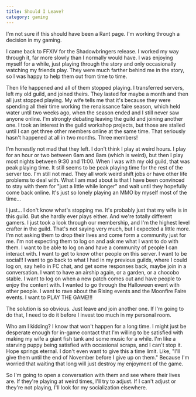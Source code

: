 ```yaml
---
title: Should I Leave?
category: gaming
---
```

I'm not sure if this should have been a Rant page. I'm working through a decision in my gaming.

I came back to FFXIV for the Shadowbringers release. I worked my way through it, far more slowly than I normally would have. I was enjoying myself for a while, just playing through the story and only occasionally watching my friends play. They were much farther behind me in the story, so I was happy to help them out from time to time.

Then life happened and all of them stopped playing. I transferred servers, left my old guild, and joined theirs. They lasted for maybe a month and then all just stopped playing. My wife tells me that it's because they were spending all their time working the renaissance faire season, which held water until two weeks ago, when the season ended and I still never saw anyone online. I'm strongly debating leaving the guild and joining another one. I took an interest in the guild workshop projects, but those are stalled until I can get three other members online at the same time. That seriously hasn't happened at all in two months. Three members!

I'm honestly not mad that they left. I don't think I play at weird hours. I play for an hour or two between 6am and 8am (which is weird), but then I play most nights between 9:30 and 11:00. When I was with my old guild, that was peak playing time. It still seems to be peak playing time for the rest of the server too. I'm still not mad. They all work weird shift jobs or have other life problems to deal with. What I am mad about is that I have been convinced to stay with them for "just a little while longer" and wait until they hopefully come back online. It's just so lonely playing an MMO by myself most of the time...

I just... I don't know what's stopping me. It's probably just that my wife is in this guild. But she hardly ever plays either. And we're totally different gamers. I just took a look through our membership, and I'm the highest level crafter in the guild. That's not saying very much, but I expected a little more. I'm not asking them to drop their lives and come form a community just for me. I'm not expecting them to log on and ask me what I want to do with them. I want to be able to log on and have a community of people I can interact with. I want to get to know other people on this server. I want to be social!! I want to go back to what I had in my previous guilds, where I could log on, say hello in FC chat, and get some responses back, maybe join in a conversation. I want to have an airship again, or a garden, or a chocobo stable. I want to log on when a new patch comes out and have people to enjoy the content with. I wanted to go through the Halloween event with other people. I want to rave about the Rising events and the Moonfire Faire events. I want to PLAY THE GAME!!!

The solution is so obvious. Just leave and join another one. If I'm going to do that, I need to do it before I invest too much in my personal room.

Who am I kidding? I know that won't happen for a long time. I might just be desperate enough for in-game contact that I'm willing to be satisfied with making my wife a giant fish tank and some music for a while. I'm like a starving puppy being satisfied with occasional scraps, and I can't stop it. Hope springs eternal. I don't even want to give this a time limit. Like, "I'll give them until the end of November before I give up on them." Because I'm worried that waiting that long will just destroy my enjoyment of the game.

So I'm going to open a conversation with them and see where their lives are. If they're playing at weird times, I'll try to adjust. If I can't adjust or they're not playing, I'll look for my socialization elsewhere.
